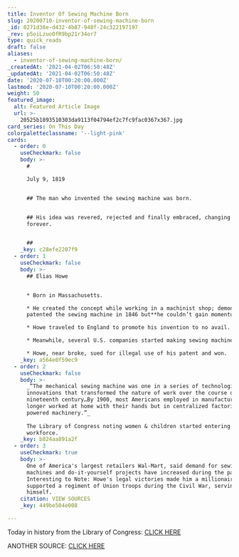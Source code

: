 ```yaml
---
title: Inventor Of Sewing Machine Born
slug: 20200710-inventor-of-sewing-machine-born
_id: 0271d38e-d432-4b87-948f-24c322197197
_rev: p5oiLzuoOfR9bp21r34or7
type: quick_reads
draft: false
aliases:
  - inventor-of-sewing-machine-born/
_createdAt: '2021-04-02T06:50:48Z'
_updatedAt: '2021-04-02T06:50:48Z'
date: '2020-07-10T00:20:00.000Z'
lastmod: '2020-07-10T00:20:00.000Z'
weight: 50
featured_image:
  alt: Featured Article Image
  url: >-
    20525b1893510303da9113f04794ef2c7fc9fac0367x367.jpg
card_series: On This Day
colorpaletteclassname: '--light-pink'
cards:
  - order: 0
    useCheckmark: false
    body: >-
      #   

      July 9, 1819


      ## The man who invented the sewing machine was born.


      ## His idea was revered, rejected and finally embraced, changing the world
      forever.


      ##
    _key: c28efe2207f9
  - order: 1
    useCheckmark: false
    body: >-
      ## Elias Howe


      * Born in Massachusetts.

      * He created the concept while working in a machinist shop; demonstrated &
      patented the sewing machine in 1846 but**he couldn’t gain momentum**.

      * Howe traveled to England to promote his invention to no avail.

      * Meanwhile, several U.S. companies started making sewing machines.

      * Howe, near broke, sued for illegal use of his patent and won.
    _key: a564e0f59ec9
  - order: 2
    useCheckmark: false
    body: >-
      _“The mechanical sewing machine was one in a series of technological
      innovations that transformed the nature of work over the course of the
      nineteenth century…By 1900, most Americans employed in manufacturing no
      longer worked at home with their hands but in centralized factories with
      powered machinery.”_  
        
      The Library of Congress noting women & children started entering the
      workforce.
    _key: b824aa891a2f
  - order: 3
    useCheckmark: true
    body: >-
      One of America's largest retailers Wal-Mart, said demand for sewing
      machines and do-it-yourself projects have increased during the pandemic.
      Interesting to Note: Howe's legal victories made him a millionaire. He
      supported a regiment of Union troops during the Civil War, serving
      himself.
    citation: VIEW SOURCES
    _key: 449be504e008

---
```

Today in history from the Library of Congress: [CLICK HERE](https://www.loc.gov/item/today-in-history/july-09)

ANOTHER SOURCE: [CLICK HERE](https://www.invent.org/inductees/elias-howe)